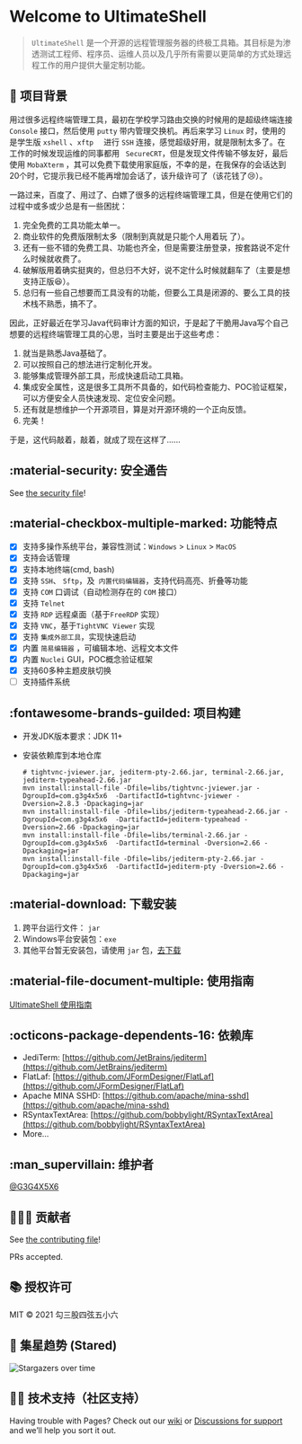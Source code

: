 # Welcome to UltimateShell

>  `UltimateShell` 是一个开源的远程管理服务器的终极工具箱。其目标是为渗透测试工程师、程序员、运维人员以及几乎所有需要以更简单的方式处理远程工作的用户提供大量定制功能。



## :compass: 项目背景

用过很多远程终端管理工具，最初在学校学习路由交换的时候用的是超级终端连接 `Console` 接口，然后使用 `putty` 带内管理交换机。再后来学习 `Linux` 时，使用的是学生版 `xshell` 、`xftp  ` 进行 `SSH` 连接，感觉超级好用，就是限制太多了。在工作的时候发现运维的同事都用 ` SecureCRT`，但是发现文件传输不够友好，最后使用 `MobaXterm` ，其可以免费下载使用家庭版，不幸的是，在我保存的会话达到20个时，它提示我已经不能再增加会话了，该升级许可了（该花钱了:cry:）。

一路过来，百度了、用过了、白嫖了很多的远程终端管理工具，但是在使用它们的过程中或多或少总是有一些困扰：

1. 完全免费的工具功能太单一。
2. 商业软件的免费版限制太多（限制到真就是只能个人用着玩 了）。
3. 还有一些不错的免费工具、功能也齐全，但是需要注册登录，按套路说不定什么时候就收费了。
4. 破解版用着确实挺爽的，但总归不大好，说不定什么时候就翻车了（主要是想支持正版:laughing:）。
5. 总归有一些自己想要而工具没有的功能，但要么工具是闭源的、要么工具的技术栈不熟悉，搞不了。

因此，正好最近在学习Java代码审计方面的知识，于是起了干脆用Java写个自己想要的远程终端管理工具的心思，当时主要是出于这些考虑：

1. 就当是熟悉Java基础了。
2. 可以按照自己的想法进行定制化开发。
3. 能够集成管理外部工具，形成快速启动工具箱。
4. 集成安全属性，这是很多工具所不具备的，如代码检查能力、POC验证框架，可以方便安全人员快速发现、定位安全问题。
4. 还有就是想维护一个开源项目，算是对开源环境的一个正向反馈。
5. 完美！

于是，这代码敲着，敲着，就成了现在这样了......

## :material-security: 安全通告

See [the security file](https://github.com/G3G4X5X6/ultimateshell/security/policy)!

## :material-checkbox-multiple-marked: 功能特点

- [x] 支持多操作系统平台，兼容性测试：`Windows` > `Linux` > `MacOS`
- [x] 支持会话管理
- [x] 支持本地终端(cmd, bash)
- [x] 支持 `SSH`、 `Sftp`，及` 内置代码编辑器`，支持代码高亮、折叠等功能
- [x] 支持  `COM`  口调试（自动检测存在的 `COM` 接口）
- [x] 支持 `Telnet`
- [x] 支持 `RDP` 远程桌面（基于`FreeRDP` 实现） 
- [x] 支持 `VNC`，基于`TightVNC Viewer` 实现
- [x] 支持 `集成外部工具`，实现快速启动
- [x] 内置 `简易编辑器` ，可编辑本地、远程文本文件
- [x] 内置 `Nuclei` GUI，POC概念验证框架
- [x] 支持60多种主题皮肤切换
- [ ] 支持插件系统

## :fontawesome-brands-guilded: 项目构建

- 开发JDK版本要求：JDK 11+

- 安装依赖库到本地仓库 

  ```shel
  # tightvnc-jviewer.jar, jediterm-pty-2.66.jar, terminal-2.66.jar, jediterm-typeahead-2.66.jar
  mvn install:install-file -Dfile=libs/tightvnc-jviewer.jar -DgroupId=com.g3g4x5x6  -DartifactId=tightvnc-jviewer -Dversion=2.8.3 -Dpackaging=jar
  mvn install:install-file -Dfile=libs/jediterm-typeahead-2.66.jar -DgroupId=com.g3g4x5x6  -DartifactId=jediterm-typeahead -Dversion=2.66 -Dpackaging=jar
  mvn install:install-file -Dfile=libs/terminal-2.66.jar -DgroupId=com.g3g4x5x6  -DartifactId=terminal -Dversion=2.66 -Dpackaging=jar
  mvn install:install-file -Dfile=libs/jediterm-pty-2.66.jar -DgroupId=com.g3g4x5x6  -DartifactId=jediterm-pty -Dversion=2.66 -Dpackaging=jar
  ```

  

## :material-download: 下载安装

1. 跨平台运行文件： `jar`
1. Windows平台安装包：`exe`
1. 其他平台暂无安装包，请使用 `jar` 包，[去下载](https://github.com/G3G4X5X6/ultimateshell/releases)



## :material-file-document-multiple: 使用指南

[UltimateShell 使用指南](document/)



## :octicons-package-dependents-16: 依赖库

- JediTerm: [https://github.com/JetBrains/jediterm](https://github.com/JetBrains/jediterm)
- FlatLaf: [https://github.com/JFormDesigner/FlatLaf](https://github.com/JFormDesigner/FlatLaf)
- Apache MINA SSHD: [https://github.com/apache/mina-sshd](https://github.com/apache/mina-sshd)
- RSyntaxTextArea: [https://github.com/bobbylight/RSyntaxTextArea](https://github.com/bobbylight/RSyntaxTextArea)
- More...



## :man_supervillain: 维护者

[@G3G4X5X6](https://github.com/G3G4X5X6)



## :people_holding_hands: 贡献者

See [the contributing file](https://github.com/G3G4X5X6/ultimateshell/blob/main/contributing.md)!

PRs accepted.



## :books: 授权许可

MIT © 2021 勾三股四弦五小六



## :star_struck: 集星趋势 (Stared)

![Stargazers over time](https://starchart.cc/G3G4X5X6/ultimateshell.svg)



## :technologist: 技术支持（社区支持）

Having trouble with Pages? Check out our [wiki](https://github.com/G3G4X5X6/ultimateshell/wiki) or [Discussions for support](https://github.com/G3G4X5X6/ultimateshell/discussions) and we’ll help you sort it out.







